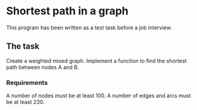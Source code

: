 Shortest path in a graph
========================

This program has been written as a test task before a job interview.

The task
--------

Create a weighted mixed graph. 
Implement a function to find the shortest path between nodes A and B. 

### Requirements

A number of nodes must be at least 100.
A number of edges and arcs must be at least 230.
